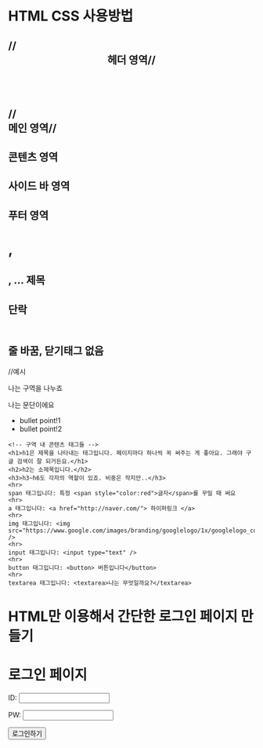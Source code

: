 # HTML CSS 사용방법
## //<header>	헤더 영역//
## //<main>	메인 영역//
## <section>	콘텐츠 영역
## <aside>	사이드 바 영역
## <footer>	푸터 영역
## <h1>, <h2>, ...	제목
## <p>	단락
## <br>	줄 바꿈, 닫기태그 없음

//예시
<!DOCTYPE html>
<html lang="en">

<head>
    <meta charset="UTF-8">
    <meta name="viewport" content="width=device-width, initial-scale=1.0">
    <title>스파르타코딩클럽 | HTML 기초</title>
</head>

<body>
    <!-- 구역을 나누는 태그들 -->
    <div>나는 구역을 나누죠</div>
    <p>나는 문단이에요</p>
    <ul>
        <li> bullet point!1 </li>
        <li> bullet point!2 </li>
    </ul>

    <!-- 구역 내 콘텐츠 태그들 -->
    <h1>h1은 제목을 나타내는 태그입니다. 페이지마다 하나씩 꼭 써주는 게 좋아요. 그래야 구글 검색이 잘 되거든요.</h1>
    <h2>h2는 소제목입니다.</h2>
    <h3>h3~h6도 각자의 역할이 있죠. 비중은 작지만..</h3>
    <hr>
    span 태그입니다: 특정 <span style="color:red">글자</span>를 꾸밀 때 써요
    <hr>
    a 태그입니다: <a href="http://naver.com/"> 하이퍼링크 </a>
    <hr>
    img 태그입니다: <img src="https://www.google.com/images/branding/googlelogo/1x/googlelogo_color_272x92dp.png" />
    <hr>
    input 태그입니다: <input type="text" />
    <hr>
    button 태그입니다: <button> 버튼입니다</button>
    <hr>
    textarea 태그입니다: <textarea>나는 무엇일까요?</textarea>
</body>

</html>



# HTML만 이용해서 간단한 로그인 페이지 만들기

<!DOCTYPE html>
<html lang="en">
<head>
    <meta charset="UTF-8">
    <title>로그인페이지</title>
</head>
<body>
    <h1>로그인 페이지</h1>
    <p>ID: <input type="text"/></p>
    <p>PW: <input type="text"/></p>
    <button>로그인하기</button>
</body>
</html>
